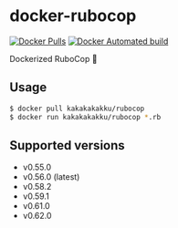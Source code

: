 # docker-rubocop

[![Docker Pulls](https://img.shields.io/docker/pulls/kakakakakku/rubocop.svg?style=for-the-badge)](https://hub.docker.com/r/kakakakakku/rubocop/)
[![Docker Automated build](https://img.shields.io/docker/automated/kakakakakku/rubocop.svg?style=for-the-badge)](https://hub.docker.com/r/kakakakakku/rubocop/)

Dockerized RuboCop 👮

## Usage

```sh
$ docker pull kakakakakku/rubocop
$ docker run kakakakakku/rubocop *.rb
```

## Supported versions

- v0.55.0
- v0.56.0 (latest)
- v0.58.2
- v0.59.1
- v0.61.0
- v0.62.0
